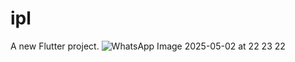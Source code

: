 # ipl

A new Flutter project.
![WhatsApp Image 2025-05-02 at 22 23 22](https://github.com/user-attachments/assets/1f59b007-76a3-44e1-9bc4-54b74b8aeeb3)

